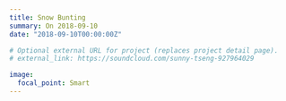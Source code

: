 ```yaml
---
title: Snow Bunting
summary: On 2018-09-10
date: "2018-09-10T00:00:00Z"

# Optional external URL for project (replaces project detail page).
# external_link: https://soundcloud.com/sunny-tseng-927964029

image:
  focal_point: Smart
---
```

